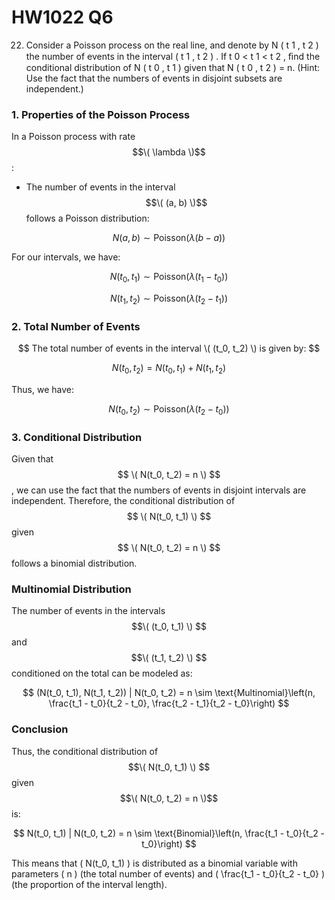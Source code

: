 # HW1022 Q6
22. Consider a Poisson process on the real line, and denote by N ( t 1 , t 2 ) the number
of events in the interval ( t 1 , t 2 ) . If t 0 < t 1 < t 2 , ﬁnd the conditional distribution of
N ( t 0 , t 1 ) given that N ( t 0 , t 2 ) = n. (Hint: Use the fact that the numbers of events
in disjoint subsets are independent.)


### 1. Properties of the Poisson Process


In a Poisson process with rate $$\( \lambda \)$$:

- The number of events in the interval $$\( (a, b) \)$$ follows a Poisson distribution:

$$
N(a, b) \sim \text{Poisson}(\lambda (b - a))
$$

For our intervals, we have:

$$
N(t_0, t_1) \sim \text{Poisson}(\lambda (t_1 - t_0))
$$

$$
N(t_1, t_2) \sim \text{Poisson}(\lambda (t_2 - t_1))
$$

### 2. Total Number of Events

$$
The total number of events in the interval \( (t_0, t_2) \) is given by:
$$

$$
N(t_0, t_2) = N(t_0, t_1) + N(t_1, t_2)
$$

Thus, we have:

$$
N(t_0, t_2) \sim \text{Poisson}(\lambda (t_2 - t_0))
$$

### 3. Conditional Distribution

Given that $$ \( N(t_0, t_2) = n \) $$ , we can use the fact that the numbers of events in disjoint intervals are independent. Therefore, the conditional distribution of $$ \( N(t_0, t_1) \) $$ given $$  \( N(t_0, t_2) = n \) $$ follows a binomial distribution.

### Multinomial Distribution


The number of events in the intervals $$\( (t_0, t_1) \) $$and $$\( (t_1, t_2) \) $$conditioned on the total can be modeled as:


$$
(N(t_0, t_1), N(t_1, t_2)) | N(t_0, t_2) = n \sim \text{Multinomial}\left(n, \frac{t_1 - t_0}{t_2 - t_0}, \frac{t_2 - t_1}{t_2 - t_0}\right)
$$

### Conclusion

Thus, the conditional distribution of $$\( N(t_0, t_1) \) $$given $$\( N(t_0, t_2) = n \)$$ is:

$$
N(t_0, t_1) | N(t_0, t_2) = n \sim \text{Binomial}\left(n, \frac{t_1 - t_0}{t_2 - t_0}\right)
$$

This means that \( N(t_0, t_1) \) is distributed as a binomial variable with parameters \( n \) (the total number of events) and \( \frac{t_1 - t_0}{t_2 - t_0} \) (the proportion of the interval length).
